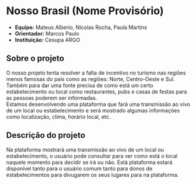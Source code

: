 # Nosso Brasil (Nome Provisório)

- **Equipe:** Mateus Alberio, Nícolas Rocha, Paula Martins
- **Orientador:** Marcos Paulo
- **Instituição:** Cesupa ARGO

## Sobre o projeto

O nosso projeto tenta resolver a falta de incentivo no turismo nas regiões menos famosas do país como as
regiões: Norte, Centro-Oeste e Sul.\
Também para dar uma fonte precisa de como está um certo estabelecimento ou
local como restaurantes, pubs e casas de festas para as pessoas poderem ser informadas.
\
Estamos desenvolvendo uma plataforma que fará uma transmissão ao vivo de um local ou estabelecimento e será
mostrado algumas informações como localização, clima, horário local, etc.

## Descrição do projeto

Na plataforma mostrará uma transmissão ao vivo de um local ou estabelecimento, o usuário pode consultar para ver
como está o local naquele momento para decidir se irá ou não. Está plataforma estará disponível tanto para o
usuário comum tanto para donos de estabelecimentos para divugarem os seus lugares para na plataforma.